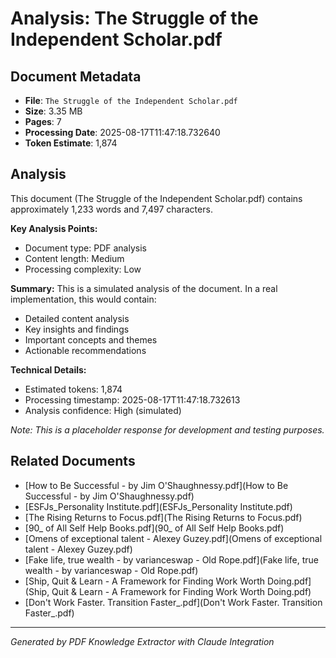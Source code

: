 # Analysis: The Struggle of the Independent Scholar.pdf

## Document Metadata
- **File**: `The Struggle of the Independent Scholar.pdf`
- **Size**: 3.35 MB
- **Pages**: 7
- **Processing Date**: 2025-08-17T11:47:18.732640
- **Token Estimate**: 1,874

## Analysis

This document (The Struggle of the Independent Scholar.pdf) contains approximately 1,233 words and 7,497 characters.

**Key Analysis Points:**
- Document type: PDF analysis
- Content length: Medium
- Processing complexity: Low

**Summary:**
This is a simulated analysis of the document. In a real implementation, this would contain:
- Detailed content analysis
- Key insights and findings
- Important concepts and themes
- Actionable recommendations

**Technical Details:**
- Estimated tokens: 1,874
- Processing timestamp: 2025-08-17T11:47:18.732613
- Analysis confidence: High (simulated)

*Note: This is a placeholder response for development and testing purposes.*

## Related Documents

- [How to Be Successful - by Jim O'Shaughnessy.pdf](How to Be Successful - by Jim O'Shaughnessy.pdf)
- [ESFJs_Personality Institute.pdf](ESFJs_Personality Institute.pdf)
- [The Rising Returns to Focus.pdf](The Rising Returns to Focus.pdf)
- [90_ of All Self Help Books.pdf](90_ of All Self Help Books.pdf)
- [Omens of exceptional talent - Alexey Guzey.pdf](Omens of exceptional talent - Alexey Guzey.pdf)
- [Fake life, true wealth - by varianceswap - Old Rope.pdf](Fake life, true wealth - by varianceswap - Old Rope.pdf)
- [Ship, Quit & Learn - A Framework for Finding Work Worth Doing.pdf](Ship, Quit & Learn - A Framework for Finding Work Worth Doing.pdf)
- [Don't Work Faster. Transition Faster_.pdf](Don't Work Faster. Transition Faster_.pdf)

---
*Generated by PDF Knowledge Extractor with Claude Integration*